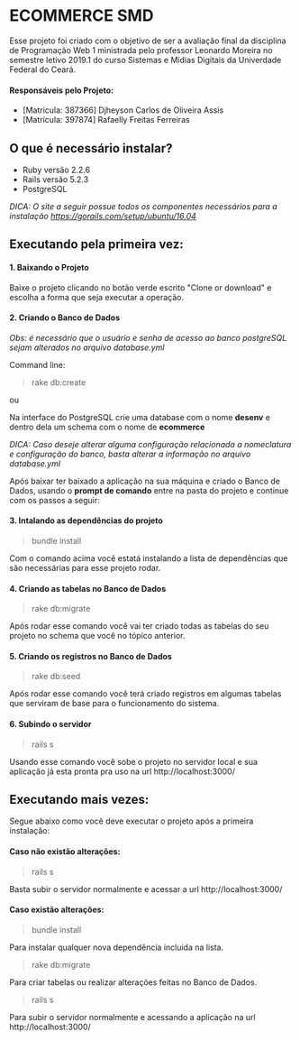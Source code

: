 # ECOMMERCE SMD

Esse projeto foi criado com o objetivo de ser a avaliação final da disciplina de Programação Web 1 ministrada pelo professor Leonardo Moreira no semestre letivo 2019.1 do curso Sistemas e Mídias Digitais da Univerdade Federal do Ceará. 


#### Responsáveis pelo Projeto:

  - [Matrícula: 387366] Djheyson Carlos de Oliveira Assis
  - [Matrícula: 397874] Rafaelly Freitas Ferreiras


## O que é necessário instalar?

  - Ruby versão 2.2.6
  - Rails versão 5.2.3
  - PostgreSQL
  
  
*DICA: O site a seguir possue todos os componentes necessários para a instalação https://gorails.com/setup/ubuntu/16.04*
  
## Executando pela primeira vez:

#### 1. Baixando o Projeto

Baixe o projeto clicando no botão verde escrito "Clone or download" e escolha a forma que seja executar a operação.

#### 2. Criando o Banco de Dados

*Obs: é necessário que o usuário e senha de acesso ao banco postgreSQL sejam alterados no arquivo database.yml*

Command line:

> rake db:create

ou

Na interface do PostgreSQL crie uma database com o nome **desenv** e dentro dela um schema com o nome de **ecommerce**

*DICA: Caso deseje alterar alguma configuração relacionada a nomeclatura e configuração do banco, basta alterar a informação no arquivo database.yml*

Após baixar ter baixado a aplicação na sua máquina e criado o Banco de Dados, usando o **prompt de comando** entre na pasta do projeto e continue com os passos a seguir:

#### 3. Intalando as dependências do projeto

> bundle install
   
Com o comando acima você estatá instalando a lista de dependências que são necessárias para esse projeto rodar.


#### 4. Criando as tabelas no Banco de Dados

> rake db:migrate

Após rodar esse comando você vai ter criado todas as tabelas do seu projeto no schema que você no tópico anterior.

#### 5. Criando os registros no Banco de Dados

> rake db:seed

Após rodar esse comando você terá criado registros em algumas tabelas que serviram de base para o funcionamento do sistema.

#### 6. Subindo o servidor

> rails s 

Usando esse comando você sobe o projeto no servidor local e sua aplicação já esta pronta pra uso na url http://localhost:3000/

## Executando mais vezes:

Segue abaixo como você deve executar o projeto após a primeira instalação:

#### Caso não existão alterações:

> rails s 

Basta subir o servidor normalmente e acessar a url http://localhost:3000/

#### Caso existão alterações:

> bundle install
   
Para instalar qualquer nova dependência incluida na lista.

> rake db:migrate

Para criar tabelas ou realizar alterações feitas no Banco de Dados.

> rails s 

Para subir o servidor normalmente e acessando a aplicação na url http://localhost:3000/

